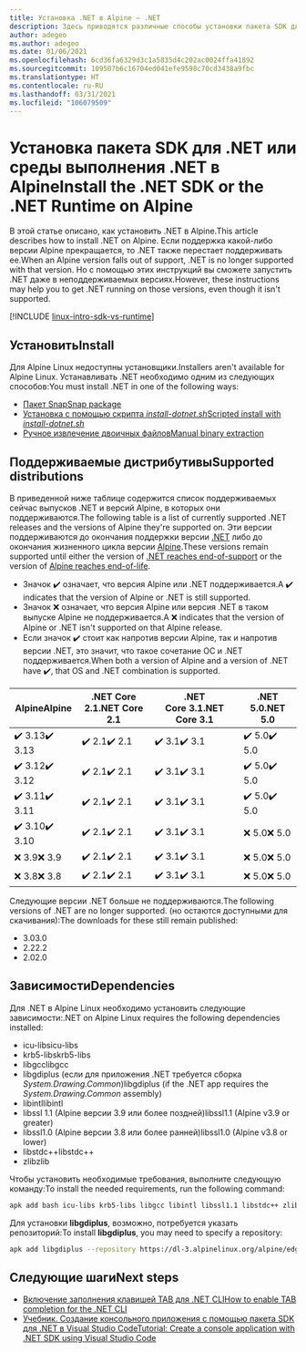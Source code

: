 ```yaml
---
title: Установка .NET в Alpine — .NET
description: Здесь приводятся различные способы установки пакета SDK для .NET и среды выполнения .NET в Alpine.
author: adegeo
ms.author: adegeo
ms.date: 01/06/2021
ms.openlocfilehash: 6cd36fa6329d3c1a5835d4c202ac0024ffa41892
ms.sourcegitcommit: 109507b6c16704ed041efe9598c70cd3438a9fbc
ms.translationtype: HT
ms.contentlocale: ru-RU
ms.lasthandoff: 03/31/2021
ms.locfileid: "106079509"
---
```

# <a name="install-the-net-sdk-or-the-net-runtime-on-alpine"></a><span data-ttu-id="7328f-103">Установка пакета SDK для .NET или среды выполнения .NET в Alpine</span><span class="sxs-lookup"><span data-stu-id="7328f-103">Install the .NET SDK or the .NET Runtime on Alpine</span></span>

<span data-ttu-id="7328f-104">В этой статье описано, как установить .NET в Alpine.</span><span class="sxs-lookup"><span data-stu-id="7328f-104">This article describes how to install .NET on Alpine.</span></span> <span data-ttu-id="7328f-105">Если поддержка какой-либо версии Alpine прекращается, то .NET также перестает поддерживать ее.</span><span class="sxs-lookup"><span data-stu-id="7328f-105">When an Alpine version falls out of support, .NET is no longer supported with that version.</span></span> <span data-ttu-id="7328f-106">Но с помощью этих инструкций вы сможете запустить .NET даже в неподдерживаемых версиях.</span><span class="sxs-lookup"><span data-stu-id="7328f-106">However, these instructions may help you to get .NET running on those versions, even though it isn't supported.</span></span>

[!INCLUDE [linux-intro-sdk-vs-runtime](includes/linux-intro-sdk-vs-runtime.md)]

## <a name="install"></a><span data-ttu-id="7328f-107">Установить</span><span class="sxs-lookup"><span data-stu-id="7328f-107">Install</span></span>

<span data-ttu-id="7328f-108">Для Alpine Linux недоступны установщики.</span><span class="sxs-lookup"><span data-stu-id="7328f-108">Installers aren't available for Alpine Linux.</span></span> <span data-ttu-id="7328f-109">Устанавливать .NET необходимо одним из следующих способов:</span><span class="sxs-lookup"><span data-stu-id="7328f-109">You must install .NET in one of the following ways:</span></span>

- [<span data-ttu-id="7328f-110">Пакет Snap</span><span class="sxs-lookup"><span data-stu-id="7328f-110">Snap package</span></span>](linux-snap.md)
- [<span data-ttu-id="7328f-111">Установка с помощью скрипта _install-dotnet.sh_</span><span class="sxs-lookup"><span data-stu-id="7328f-111">Scripted install with _install-dotnet.sh_</span></span>](linux-scripted-manual.md#scripted-install)
- [<span data-ttu-id="7328f-112">Ручное извлечение двоичных файлов</span><span class="sxs-lookup"><span data-stu-id="7328f-112">Manual binary extraction</span></span>](linux-scripted-manual.md#manual-install)

## <a name="supported-distributions"></a><span data-ttu-id="7328f-113">Поддерживаемые дистрибутивы</span><span class="sxs-lookup"><span data-stu-id="7328f-113">Supported distributions</span></span>

<span data-ttu-id="7328f-114">В приведенной ниже таблице содержится список поддерживаемых сейчас выпусков .NET и версий Alpine, в которых они поддерживаются.</span><span class="sxs-lookup"><span data-stu-id="7328f-114">The following table is a list of currently supported .NET releases and the versions of Alpine they're supported on.</span></span> <span data-ttu-id="7328f-115">Эти версии поддерживаются до окончания поддержки версии [.NET](https://dotnet.microsoft.com/platform/support/policy/dotnet-core) либо до окончания жизненного цикла версии [Alpine](https://wiki.alpinelinux.org/wiki/Alpine_Linux:Releases).</span><span class="sxs-lookup"><span data-stu-id="7328f-115">These versions remain supported until either the version of [.NET reaches end-of-support](https://dotnet.microsoft.com/platform/support/policy/dotnet-core) or the version of [Alpine reaches end-of-life](https://wiki.alpinelinux.org/wiki/Alpine_Linux:Releases).</span></span>

- <span data-ttu-id="7328f-116">Значок ✔️ означает, что версия Alpine или .NET поддерживается.</span><span class="sxs-lookup"><span data-stu-id="7328f-116">A ✔️ indicates that the version of Alpine or .NET is still supported.</span></span>
- <span data-ttu-id="7328f-117">Значок ❌ означает, что версия Alpine или версия .NET в таком выпуске Alpine не поддерживается.</span><span class="sxs-lookup"><span data-stu-id="7328f-117">A ❌ indicates that the version of Alpine or .NET isn't supported on that Alpine release.</span></span>
- <span data-ttu-id="7328f-118">Если значок ✔️ стоит как напротив версии Alpine, так и напротив версии .NET, это значит, что такое сочетание ОС и .NET поддерживается.</span><span class="sxs-lookup"><span data-stu-id="7328f-118">When both a version of Alpine and a version of .NET have ✔️, that OS and .NET combination is supported.</span></span>

| <span data-ttu-id="7328f-119">Alpine</span><span class="sxs-lookup"><span data-stu-id="7328f-119">Alpine</span></span>  | <span data-ttu-id="7328f-120">.NET Core 2.1</span><span class="sxs-lookup"><span data-stu-id="7328f-120">.NET Core 2.1</span></span> | <span data-ttu-id="7328f-121">.NET Core 3.1</span><span class="sxs-lookup"><span data-stu-id="7328f-121">.NET Core 3.1</span></span> | <span data-ttu-id="7328f-122">.NET 5.0</span><span class="sxs-lookup"><span data-stu-id="7328f-122">.NET 5.0</span></span> |
|-------- |---------------|---------------|----------------|
| <span data-ttu-id="7328f-123">✔️ 3.13</span><span class="sxs-lookup"><span data-stu-id="7328f-123">✔️ 3.13</span></span> | <span data-ttu-id="7328f-124">✔️ 2.1</span><span class="sxs-lookup"><span data-stu-id="7328f-124">✔️ 2.1</span></span>        | <span data-ttu-id="7328f-125">✔️ 3.1</span><span class="sxs-lookup"><span data-stu-id="7328f-125">✔️ 3.1</span></span>        | <span data-ttu-id="7328f-126">✔️ 5.0</span><span class="sxs-lookup"><span data-stu-id="7328f-126">✔️ 5.0</span></span> |
| <span data-ttu-id="7328f-127">✔️ 3.12</span><span class="sxs-lookup"><span data-stu-id="7328f-127">✔️ 3.12</span></span> | <span data-ttu-id="7328f-128">✔️ 2.1</span><span class="sxs-lookup"><span data-stu-id="7328f-128">✔️ 2.1</span></span>        | <span data-ttu-id="7328f-129">✔️ 3.1</span><span class="sxs-lookup"><span data-stu-id="7328f-129">✔️ 3.1</span></span>        | <span data-ttu-id="7328f-130">✔️ 5.0</span><span class="sxs-lookup"><span data-stu-id="7328f-130">✔️ 5.0</span></span> |
| <span data-ttu-id="7328f-131">✔️ 3.11</span><span class="sxs-lookup"><span data-stu-id="7328f-131">✔️ 3.11</span></span> | <span data-ttu-id="7328f-132">✔️ 2.1</span><span class="sxs-lookup"><span data-stu-id="7328f-132">✔️ 2.1</span></span>        | <span data-ttu-id="7328f-133">✔️ 3.1</span><span class="sxs-lookup"><span data-stu-id="7328f-133">✔️ 3.1</span></span>        | <span data-ttu-id="7328f-134">✔️ 5.0</span><span class="sxs-lookup"><span data-stu-id="7328f-134">✔️ 5.0</span></span> |
| <span data-ttu-id="7328f-135">✔️ 3.10</span><span class="sxs-lookup"><span data-stu-id="7328f-135">✔️ 3.10</span></span> | <span data-ttu-id="7328f-136">✔️ 2.1</span><span class="sxs-lookup"><span data-stu-id="7328f-136">✔️ 2.1</span></span>        | <span data-ttu-id="7328f-137">✔️ 3.1</span><span class="sxs-lookup"><span data-stu-id="7328f-137">✔️ 3.1</span></span>        | <span data-ttu-id="7328f-138">❌ 5.0</span><span class="sxs-lookup"><span data-stu-id="7328f-138">❌ 5.0</span></span> |
| <span data-ttu-id="7328f-139">❌ 3.9</span><span class="sxs-lookup"><span data-stu-id="7328f-139">❌ 3.9</span></span>  | <span data-ttu-id="7328f-140">✔️ 2.1</span><span class="sxs-lookup"><span data-stu-id="7328f-140">✔️ 2.1</span></span>        | <span data-ttu-id="7328f-141">✔️ 3.1</span><span class="sxs-lookup"><span data-stu-id="7328f-141">✔️ 3.1</span></span>        | <span data-ttu-id="7328f-142">❌ 5.0</span><span class="sxs-lookup"><span data-stu-id="7328f-142">❌ 5.0</span></span> |
| <span data-ttu-id="7328f-143">❌ 3.8</span><span class="sxs-lookup"><span data-stu-id="7328f-143">❌ 3.8</span></span>  | <span data-ttu-id="7328f-144">✔️ 2.1</span><span class="sxs-lookup"><span data-stu-id="7328f-144">✔️ 2.1</span></span>        | <span data-ttu-id="7328f-145">✔️ 3.1</span><span class="sxs-lookup"><span data-stu-id="7328f-145">✔️ 3.1</span></span>        | <span data-ttu-id="7328f-146">❌ 5.0</span><span class="sxs-lookup"><span data-stu-id="7328f-146">❌ 5.0</span></span> |

<span data-ttu-id="7328f-147">Следующие версии .NET больше не поддерживаются.</span><span class="sxs-lookup"><span data-stu-id="7328f-147">The following versions of .NET are no longer supported.</span></span> <span data-ttu-id="7328f-148">(но остаются доступными для скачивания):</span><span class="sxs-lookup"><span data-stu-id="7328f-148">The downloads for these still remain published:</span></span>

- <span data-ttu-id="7328f-149">3.0</span><span class="sxs-lookup"><span data-stu-id="7328f-149">3.0</span></span>
- <span data-ttu-id="7328f-150">2.2</span><span class="sxs-lookup"><span data-stu-id="7328f-150">2.2</span></span>
- <span data-ttu-id="7328f-151">2.0</span><span class="sxs-lookup"><span data-stu-id="7328f-151">2.0</span></span>

## <a name="dependencies"></a><span data-ttu-id="7328f-152">Зависимости</span><span class="sxs-lookup"><span data-stu-id="7328f-152">Dependencies</span></span>

<span data-ttu-id="7328f-153">Для .NET в Alpine Linux необходимо установить следующие зависимости:</span><span class="sxs-lookup"><span data-stu-id="7328f-153">.NET on Alpine Linux requires the following dependencies installed:</span></span>

- <span data-ttu-id="7328f-154">icu-libs</span><span class="sxs-lookup"><span data-stu-id="7328f-154">icu-libs</span></span>
- <span data-ttu-id="7328f-155">krb5-libs</span><span class="sxs-lookup"><span data-stu-id="7328f-155">krb5-libs</span></span>
- <span data-ttu-id="7328f-156">libgcc</span><span class="sxs-lookup"><span data-stu-id="7328f-156">libgcc</span></span>
- <span data-ttu-id="7328f-157">libgdiplus (если для приложения .NET требуется сборка *System.Drawing.Common*)</span><span class="sxs-lookup"><span data-stu-id="7328f-157">libgdiplus (if the .NET app requires the *System.Drawing.Common* assembly)</span></span>
- <span data-ttu-id="7328f-158">libintl</span><span class="sxs-lookup"><span data-stu-id="7328f-158">libintl</span></span>
- <span data-ttu-id="7328f-159">libssl 1.1 (Alpine версии 3.9 или более поздней)</span><span class="sxs-lookup"><span data-stu-id="7328f-159">libssl1.1 (Alpine v3.9 or greater)</span></span>
- <span data-ttu-id="7328f-160">libssl1.0 (Alpine версии 3.8 или более ранней)</span><span class="sxs-lookup"><span data-stu-id="7328f-160">libssl1.0 (Alpine v3.8 or lower)</span></span>
- <span data-ttu-id="7328f-161">libstdc++</span><span class="sxs-lookup"><span data-stu-id="7328f-161">libstdc++</span></span>
- <span data-ttu-id="7328f-162">zlib</span><span class="sxs-lookup"><span data-stu-id="7328f-162">zlib</span></span>

<span data-ttu-id="7328f-163">Чтобы установить необходимые требования, выполните следующую команду:</span><span class="sxs-lookup"><span data-stu-id="7328f-163">To install the needed requirements, run the following command:</span></span>

```bash
apk add bash icu-libs krb5-libs libgcc libintl libssl1.1 libstdc++ zlib
```

<span data-ttu-id="7328f-164">Для установки **libgdiplus**, возможно, потребуется указать репозиторий:</span><span class="sxs-lookup"><span data-stu-id="7328f-164">To install **libgdiplus**, you may need to specify a repository:</span></span>

```bash
apk add libgdiplus --repository https://dl-3.alpinelinux.org/alpine/edge/testing/
```

## <a name="next-steps"></a><span data-ttu-id="7328f-165">Следующие шаги</span><span class="sxs-lookup"><span data-stu-id="7328f-165">Next steps</span></span>

- [<span data-ttu-id="7328f-166">Включение заполнения клавишей TAB для .NET CLI</span><span class="sxs-lookup"><span data-stu-id="7328f-166">How to enable TAB completion for the .NET CLI</span></span>](../tools/enable-tab-autocomplete.md)
- [<span data-ttu-id="7328f-167">Учебник. Создание консольного приложения с помощью пакета SDK для .NET в Visual Studio Code</span><span class="sxs-lookup"><span data-stu-id="7328f-167">Tutorial: Create a console application with .NET SDK using Visual Studio Code</span></span>](../tutorials/with-visual-studio-code.md)
